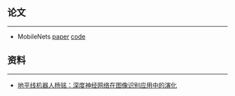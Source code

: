 ## 论文
-------
- MobileNets [paper](https://arxiv.org/abs/1704.04861) [code](https://github.com/Zehaos/MobileNet)

## 资料
--------
- [地平线机器人杨铭：深度神经网络在图像识别应用中的演化](http://mp.weixin.qq.com/s?__biz=MzA3MzI4MjgzMw==&mid=2650726203&idx=1&sn=6116c18b14602aea0d1a5c1c1df8e448)
